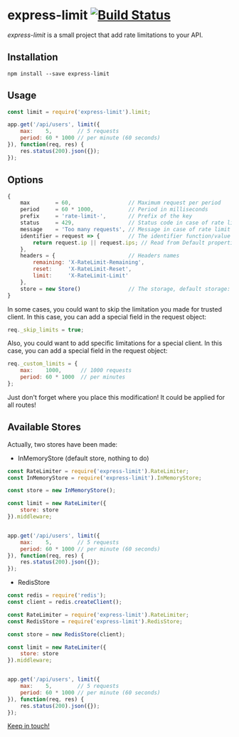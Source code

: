 # express-limit [![Build Status](https://travis-ci.org/Dallas62/express-limit.svg?branch=master)](https://travis-ci.org/Dallas62/express-limit)

*express-limit* is a small project that add rate limitations to your API.

## Installation

```console
npm install --save express-limit
```

## Usage

```js
const limit = require('express-limit').limit;

app.get('/api/users', limit({
    max:    5,        // 5 requests
    period: 60 * 1000 // per minute (60 seconds)
}), function(req, res) {
    res.status(200).json({});
});

```
 
 
## Options
 
 ```js
 {
     max        = 60,                  // Maximum request per period
     period     = 60 * 1000,           // Period in milliseconds
     prefix     = 'rate-limit-',       // Prefix of the key
     status     = 429,                 // Status code in case of rate limit reached
     message    = 'Too many requests', // Message in case of rate limit reached
     identifier = request => {         // The identifier function/value of the key (IP by default, could be "req.user.id")
         return request.ip || request.ips; // Read from Default properties
     },
     headers = {                       // Headers names
         remaining: 'X-RateLimit-Remaining',
         reset:     'X-RateLimit-Reset',
         limit:     'X-RateLimit-Limit'
     },
     store = new Store()               // The storage, default storage: in-memory
 }
 ```
 
In some cases, you could want to skip the limitation you made for trusted client.
In this case, you can add a special field in the request object:

```js
req._skip_limits = true;
```
Also, you could want to add specific limitations for a special client.
In this case, you can add a special field in the request object:

```js
req._custom_limits = {
    max:    1000,      // 1000 requests
    period: 60 * 1000  // per minutes
};
```

Just don't forget where you place this modification! It could be applied for all routes!

 
## Available Stores

Actually, two stores have been made:

- InMemoryStore (default store, nothing to do)

```js
const RateLimiter = require('express-limit').RateLimiter;
const InMemoryStore = require('express-limit').InMemoryStore;

const store = new InMemoryStore();

const limit = new RateLimiter({ 
    store: store
}).middleware;


app.get('/api/users', limit({
    max:    5,        // 5 requests
    period: 60 * 1000 // per minute (60 seconds)
}), function(req, res) {
    res.status(200).json({});
});

```

- RedisStore

```js
const redis = require('redis');
const client = redis.createClient();

const RateLimiter = require('express-limit').RateLimiter;
const RedisStore = require('express-limit').RedisStore;

const store = new RedisStore(client);

const limit = new RateLimiter({ 
    store: store
}).middleware;


app.get('/api/users', limit({
    max:    5,        // 5 requests
    period: 60 * 1000 // per minute (60 seconds)
}), function(req, res) {
    res.status(200).json({});
});

```


[Keep in touch!](https://twitter.com/BorisTacyniak)
